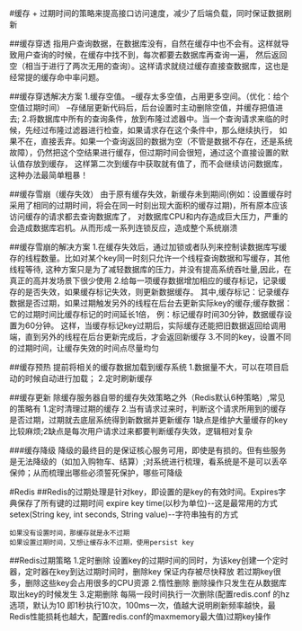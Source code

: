 #缓存 + 过期时间的策略来提高接口访问速度，减少了后端负载，同时保证数据刷新

##缓存穿透
    指用户查询数据，在数据库没有，自然在缓存中也不会有。这样就导致用户查询的时候，在缓存中找不到，每次都要去数据库再查询一遍，
    然后返回空（相当于进行了两次无用的查询）。这样请求就绕过缓存直接查数据库，这也是经常提的缓存命中率问题。

##缓存穿透解决方案
    1.缓存空值。 –缓存太多空值，占用更多空间。（优化：给个空值过期时间） –存储层更新代码后，后台设置时主动删除空值，并缓存把值进去;
    2.将数据库中所有的查询条件，放到布隆过滤器中。当一个查询请求来临的时候，先经过布隆过滤器进行检查，如果请求存在这个条件中，那么继续执行，
    如果不在，直接丢弃。如果一个查询返回的数据为空（不管是数据不存在，还是系统故障），仍然把这个空结果进行缓存，但过期时间会很短，通过这个直接设置的默认值存放到缓存，
    这样第二次到缓存中获取就有值了，而不会继续访问数据库，这种办法最简单粗暴！

##缓存雪崩（缓存失效）
    由于原有缓存失效，新缓存未到期间(例如：设置缓存时采用了相同的过期时间，将会在同一时刻出现大面积的缓存过期)，所有原本应该访问缓存的请求都去查询数据库了，
    对数据库CPU和内存造成巨大压力，严重的会造成数据库宕机。从而形成一系列连锁反应，造成整个系统崩溃

##缓存雪崩的解决方案
    1.在缓存失效后，通过加锁或者队列来控制读数据库写缓存的线程数量。比如对某个key同一时刻只允许一个线程查询数据和写缓存，其他线程等待,
    这种方案只是为了减轻数据库的压力，并没有提高系统吞吐量,因此，在真正的高并发场景下很少使用
    2.给每一项缓存数据增加相应的缓存标记，记录缓存的是否失效，如果缓存标记失效，则更新数据缓存。
    其中,缓存标记：记录缓存数据是否过期，如果过期触发另外的线程在后台去更新实际key的缓存;缓存数据：它的过期时间比缓存标记的时间延长1倍，
    例：标记缓存时间30分钟，数据缓存设置为60分钟。 这样，当缓存标记key过期后，实际缓存还能把旧数据返回给调用端，直到另外的线程在后台更新完成后，才会返回新缓存
    3.不同的key，设置不同的过期时间，让缓存失效的时间点尽量均匀

 ##缓存预热
    提前将相关的缓存数据加载到缓存系统
    1.数据量不大，可以在项目启动的时候自动进行加载；
    2.定时刷新缓存
    
##缓存更新
    除缓存服务器自带的缓存失效策略之外（Redis默认6种策略）,常见的策略有
    1.定时清理过期的缓存
    2.当有请求过来时，判断这个请求所用到的缓存是否过期，过期就去底层系统得到新数据并更新缓存
    1缺点是维护大量缓存的key比较麻烦;2缺点是每次用户请求过来都要判断缓存失效，逻辑相对复杂

###缓存降级
    降级的最终目的是保证核心服务可用，即使是有损的。但有些服务是无法降级的（如加入购物车、结算）;对系统进行梳理，看系统是不是可以丢卒保帅；从而梳理出哪些必须誓死保护，哪些可降级

#Redis
##Redis的过期处理是针对key，即设置的是key的有效时间。Expires字典保存了所有键的过期时间
    expire key time(以秒为单位)--这是最常用的方式
    setex(String key, int seconds, String value)--字符串独有的方式
    
    如果没有设置时间，那缓存就是永不过期
    如果设置过期时间，又想让缓存永不过期，使用persist key
    
##Redis过期策略
    1.定时删除 设置key的过期时间的同时，为该key创建一个定时器，定时器在key到达过期时间时，删除key
        保证内存被尽快释放   若过期key很多，删除这些key会占用很多的CPU资源
    2.惰性删除
        删除操作只发生在从数据库取出key的时候发生
    3.定期删除 每隔一段时间执行一次删除(配置redis.conf 的hz选项，默认为10 即1秒执行10次，100ms一次，值越大说明刷新频率越快，最Redis性能损耗也越大，配置redis.conf的maxmemory最大值)过期key操作
    
    
    